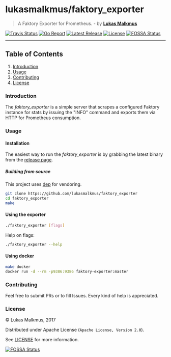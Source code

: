# lukasmalkmus/faktory_exporter

> A Faktory Exporter for Prometheus. - by **[Lukas Malkmus](https://github.com/lukasmalkmus)**

[![Travis Status][travis_badge]][travis]
[![Go Report][report_badge]][report]
[![Latest Release][release_badge]][release]
[![License][license_badge]][license]
[![FOSSA Status](https://app.fossa.io/api/projects/git%2Bgithub.com%2Flukasmalkmus%2Ffaktory_exporter.svg?type=shield)](https://app.fossa.io/projects/git%2Bgithub.com%2Flukasmalkmus%2Ffaktory_exporter?ref=badge_shield)

---

## Table of Contents

1. [Introduction](#introduction)
1. [Usage](#usage)
1. [Contributing](#contributing)
1. [License](#license)

### Introduction

The *faktory_exporter* is a simple server that scrapes a configured Faktory
instance for stats by issuing the "INFO" command and exports them via HTTP for
Prometheus consumption.

### Usage

#### Installation

The easiest way to run the *faktory_exporter* is by grabbing the latest
binary from the [release page][release].

##### Building from source

This project uses [dep](https://github.com/golang/dep) for vendoring.

```bash
git clone https://github.com/lukasmalkmus/faktory_exporter
cd faktory_exporter
make
```

#### Using the exporter

```bash
./faktory_exporter [flags]
```

Help on flags:

```bash
./faktory_exporter --help
```

#### Using docker

```bash
make docker
docker run -d --rm -p9386:9386 faktory-exporter:master
```

### Contributing

Feel free to submit PRs or to fill Issues. Every kind of help is appreciated.

### License

© Lukas Malkmus, 2017

Distributed under Apache License (`Apache License, Version 2.0`).

See [LICENSE](LICENSE) for more information.

[travis]: https://travis-ci.org/lukasmalkmus/faktory_exporter
[travis_badge]: https://travis-ci.org/lukasmalkmus/faktory_exporter.svg
[report]: https://goreportcard.com/report/github.com/lukasmalkmus/faktory_exporter
[report_badge]: https://goreportcard.com/badge/github.com/lukasmalkmus/faktory_exporter
[release]: https://github.com/lukasmalkmus/faktory_exporter/releases
[release_badge]: https://img.shields.io/github/release/lukasmalkmus/faktory_exporter.svg
[license]: https://opensource.org/licenses/Apache-2.0
[license_badge]: https://img.shields.io/badge/license-Apache-blue.svg

[![FOSSA Status](https://app.fossa.io/api/projects/git%2Bgithub.com%2Flukasmalkmus%2Ffaktory_exporter.svg?type=large)](https://app.fossa.io/projects/git%2Bgithub.com%2Flukasmalkmus%2Ffaktory_exporter?ref=badge_large)